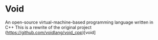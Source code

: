 # Void
An open-source virtual-machine-based programming language written in C++
This is a rewrite of the original project (https://github.com/voidlang/void_cpp)[void]

